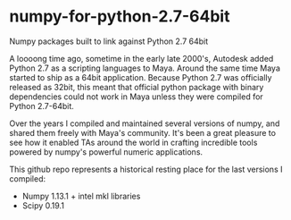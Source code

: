 # numpy-for-python-2.7-64bit
Numpy packages built to link against Python 2.7 64bit

A loooong time ago, sometime in the early late 2000's, Autodesk added Python 2.7 as a scripting languages to Maya. Around the same time Maya started to ship as a 64bit application. Because Python 2.7 was officially released as 32bit, this meant that official python package with binary dependencies could not work in Maya unless they were compiled for Python 2.7-64bit.

Over the years I compiled and maintained several versions of numpy, and shared them freely with Maya's community. It's been a great pleasure to see how it enabled TAs around the world in crafting incredible tools powered by numpy's powerful numeric applications.

This github repo represents a historical resting place for the last versions I compiled:

- Numpy 1.13.1 + intel mkl libraries
- Scipy 0.19.1
